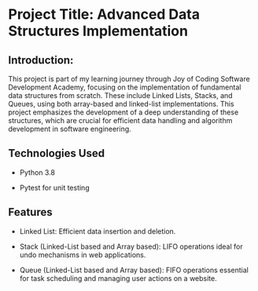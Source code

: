 # Project Title: Advanced Data Structures Implementation
## Introduction: 
This project is part of my learning journey through Joy of Coding Software Development Academy, focusing on the implementation of fundamental data structures from scratch. These include Linked Lists, Stacks, and Queues, using both array-based and linked-list implementations. This project emphasizes the development of a deep understanding of these structures, which are crucial for efficient data handling and algorithm development in software engineering.

## Technologies Used
- Python 3.8
* Pytest for unit testing
## Features
- Linked List: Efficient data insertion and deletion.
* Stack (Linked-List based and Array based): LIFO operations ideal for undo mechanisms in web applications.
+ Queue (Linked-List based and Array based): FIFO operations essential for task scheduling and managing user actions on a website.
